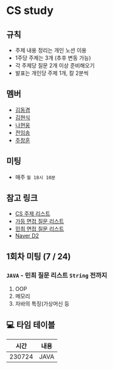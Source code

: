 # CS study

## 규칙

- 주제 내용 정리는 개인 노션 이용
- 1주당 주제는 3개 (추후 변동 가능)
- 각 주제당 질문 2개 이상 준비해오기
- 발표는 개인당 주제 1개, 칼 2분씩

## 멤버

- [김동겸](https://github.com/Donggyeom)
- [김현식](https://github.com/khs00031)
- [나현웅](https://github.com/nhwjik)
- [전임송](https://github.com/imsongj)
- [주창훈](https://github.com/jeno8522)


## 미팅

- 매주 `월 18시 10분`

## 참고 링크

- [CS 주제 리스트](https://gyoogle.dev/blog/)
- [가등 면접 질문 리스트](https://garden1500.tistory.com/11)
- [민최 면접 질문 리스트](https://minchoi0912.tistory.com/93)
- [Naver D2](https://d2.naver.com/home)

## 1회차 미팅 (7 / 24)
### `JAVA` - 민최 질문 리스트 `String` 전까지
1) OOP
2) 메모리
3) 자바의 특징(가상머신 등

## 💻 타임 테이블

|     시간      |             내용              |
| :-----------: | :---------------------------: |
| 230724 | JAVA |
